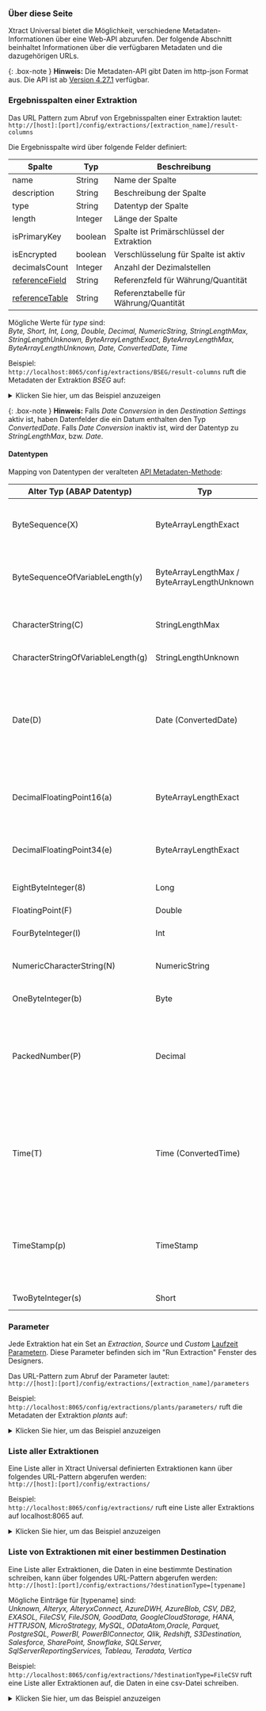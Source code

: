 ### Über diese Seite
Xtract Universal bietet die Möglichkeit, verschiedene Metadaten-Informationen über eine Web-API abzurufen.
Der folgende Abschnitt beinhaltet Informationen über die verfügbaren Metadaten und die dazugehörigen URLs.

{: .box-note }
**Hinweis:** Die Metadaten-API gibt Daten im http-json Format aus. Die API ist ab [Version 4.27.1](https://kb.theobald-software.com/version-history/xtract-universal-version-history) verfügbar.

### Ergebnisspalten einer Extraktion

Das URL Pattern zum Abruf von Ergebnisspalten einer Extraktion lautet: <br> 
``` http://[host]:[port]/config/extractions/[extraction_name]/result-columns ```

Die Ergebnisspalte wird über folgende Felder definiert:

| Spalte       | Typ    | Beschreibung                         |
|--------------|---------|-------------------------------------|
| name         | String  | Name der Spalte                        |
| description  | String  | Beschreibung der Spalte                  |
| type         | String  | Datentyp der Spalte                     |
| length       | Integer | Länge der Spalte                       |
| isPrimaryKey | boolean | Spalte ist Primärschlüssel der Extraktion |
| isEncrypted  | boolean | Verschlüsselung für Spalte ist aktiv     |
| decimalsCount  | Integer | Anzahl der Dezimalstellen |
| [referenceField](https://help.sap.com/viewer/6f3c662f6c4b1014b3c1f279a90f707f/7.01.18/de-DE/cf21ea5d446011d189700000e8322d00.html) | String  | Referenzfeld für Währung/Quantität|
| [referenceTable](https://help.sap.com/viewer/6f3c662f6c4b1014b3c1f279a90f707f/7.01.18/de-DE/cf21ea5d446011d189700000e8322d00.html) | String  | Referenztabelle für Währung/Quantität|

Mögliche Werte für *type* sind: <br>
*Byte, Short, Int, Long, Double, Decimal, NumericString, StringLengthMax, StringLengthUnknown, ByteArrayLengthExact, ByteArrayLengthMax, ByteArrayLengthUnknown, Date, ConvertedDate, Time*

Beispiel: <br>
```http://localhost:8065/config/extractions/BSEG/result-columns``` ruft die Metadaten der Extraktion *BSEG* auf:

<details>
<summary>Klicken Sie hier, um das Beispiel anzuzeigen</summary>
{% highlight json %}
{
    "columns": 
    [
        {
            "name": "BELNR",
            "description": "Accounting Document Number",
            "type": "StringLengthMax",
            "length": 10,
            "isPrimaryKey": true,
            "isEncrypted": false
        },
        {
            "name": "GJAHR",
            "description": "Fiscal Year",
            "type": "NumericString",
            "length": 4,
            "isPrimaryKey": true,
            "isEncrypted": false
        },
        {
            "name": "AUGDT",
            "description": "Clearing Date",
            "type": "ConvertedDate",
            "isPrimaryKey": false,
            "isEncrypted": false
        },
        {
            "name": "DMBTR",
            "description": "Amount in Local Currency",
            "type": "Decimal",
            "length": 13,
            "decimalsCount": 2,
            "isPrimaryKey": false,
            "isEncrypted": false,
            "referenceField": "WAERS",
            "referenceTable": "T001"
        }
    ]
}
{% endhighlight %}
</details>

{: .box-note }
**Hinweis:** Falls *Date Conversion* in den *Destination Settings* aktiv ist, haben Datenfelder die ein Datum enthalten den Typ *ConvertedDate*. 
Falls *Date Conversion* inaktiv ist, wird der Datentyp zu *StringLengthMax*, bzw. *Date*.

#### Datentypen

Mapping von Datentypen der veralteten [API Metadaten-Methode](./metadata-zugriff-ueber-http-json#ergebnisspalten-einer-extraktion):

| Alter Typ (ABAP Datentyp)             | Typ              |  Details  |
|--------------------------------------|---------------------|-----------|
|ByteSequence(X)                     |  ByteArrayLengthExact          | Array aus vorzeichenlosen 8-Bit-Ganzzahlen. <br>Die maximale Anzahl der Elemente pro Array ist als Länge der Spalte verfügbar. |
|ByteSequenceOfVariableLength(y)      |  ByteArrayLengthMax / ByteArrayLengthUnknown           | Array aus vorzeichenlosen 8-Bit-Ganzzahlen. <br>Die maximale Anzahl der Elemente pro Array ist als Länge der Spalte verfügbar.|
|CharacterString(C)                 |  StringLengthMax               | Sequenz aus null oder mehreren Unicode Zeichen. <br>Die maximale Länge ist als Länge der Spalte verfügbar.|
|CharacterStringOfVariableLength(g)  |  StringLengthUnknown           | Sequenz aus null oder mehreren Unicode Zeichen. |
|Date(D)                             |  Date (ConvertedDate) <br> |  Wenn *Date Conversion* in den Destinationseinstellungen aktiv ist, ist der angezeigt Typ *ConvertedDate*. <br>*Date*: 0-8 Unicode Zeichen, die i.d.R. ein Datum im Format "yyyyMMdd" repräsentieren. <br> *ConvertedDate*: spezifisches Datum-Format der Destination.|
|DecimalFloatingPoint16(a)           |  ByteArrayLengthExact          | Array aus vorzeichenlosen 8-Bit-Ganzzahlen. <br>Die exakte Anzahl der Elemente pro Array ist als Länge der Spalte verfügbar. |
|DecimalFloatingPoint34(e)           |  ByteArrayLengthExact          | Array aus vorzeichenlosen 8-Bit-Ganzzahlen. <br>Die exakte Anzahl der Elemente pro Array ist als Länge der Spalte verfügbar. |
|EightByteInteger(8)                 |  Long                          | Vorzeichenbehaftete 64-bit Ganzzahl. |
|FloatingPoint(F)                    |  Double                        | 8 Bytes - IEEE-754 doppelt genaue Gleitkommazahl. |
|FourByteInteger(I)                  |  Int                           | Vorzeichenbehaftete 32-bit Ganzzahl. |
|NumericCharacterString(N)           |  NumericString                 | Sequenz aus numerischen Zeichen (0-9). <br>Die exakte Länge ist als Länge der Spalte verfügbar. |
|OneByteInteger(b)                   |  Byte                          | Vorzeichenlose 8-bit Ganzzahl. |
|PackedNumber(P)                     |  Decimal                       | Festkommazahl. <br>Die komplette Anzahl der Stellen (Ganzzahl + Dezimal Teil) ist Länge der Spalte verfügbar. <br> Die Anzahl der Dezimalstellen ist via *ResultColumn.DecimalsCount* verfügbar. |
|Time(T)                             |  Time (ConvertedTime) <br> |  Wenn *Date Conversion* in den Destinationseinstellungen aktiv ist, ist der angezeigt Typ *ConvertedTime*. *Time*: 6 numerische Zeichen (0-9), die die Uhrzeit im Format "HHmmss" repräsentieren. <br> *ConvertedTime*: spezifisches Uhrzeit-Format der Destination.|
|TimeStamp(p)                        |  TimeStamp                     | Spezifisches Zeitstempel-Format der Destination. <br>Verwendet den Julianischen Kalender vor 04.10.1582 und den Gregorianischen Kalender danach. Das Datumsintervall 05.10.1582 - 14.10.1582 ist ungültig. |
|TwoByteInteger(s)                   |  Short                         | Vorzeichenbehaftete 16-bit Ganzzahl. |


### Parameter
Jede Extraktion hat ein Set an *Extraction*, *Source* und *Custom* [Laufzeit Parametern](../extraktionen-ausfuehren-und-einplanen/extraktionsparameter).
Diese Parameter befinden sich im "Run Extraction" Fenster des Designers. 

Das URL-Pattern zum Abruf der Parameter lautet: <br> 
```http://[host]:[port]/config/extractions/[extraction_name]/parameters```

Beispiel: <br>
```http://localhost:8065/config/extractions/plants/parameters/``` ruft die Metadaten der Extraktion *plants* auf:

<details>
<summary>Klicken Sie hier, um das Beispiel anzuzeigen</summary>
{% highlight json %}
{
    "extraction": 
    [
        {
            "name": "clearBuffer",
            "description": "Clear/keep the result buffer",
            "type": "Flag",
            "default": "False"
        },
        {
            "name": "preview",
            "description": "Enable/disable preview mode",
            "type": "Flag",
            "default": "False"
        },
        {
            "name": "source",
            "description": "Sets the name of the source",
            "type": "Text",
            "default": "erp"
        },
        {
            "name": "destination",
            "description": "Sets the name of the destination",
            "type": "Text",
            "default": "http-csv"
        },
        {
            "name": "rows",
            "description": "Maximum number of rows",
            "type": "Number",
            "default": "0"
        },
        {
            "name": "where",
            "description": "Where Clause",
            "type": "Text",
            "default": "WERKS= @v_werks"
        },
        {
            "name": "packageSize",
            "description": "Package Size",
            "type": "Number",
            "default": "50000"
        }
    ],
    "custom": 
    [
        {
            "name": "v_werks",
            "description": "",
            "type": "Text",
            "default": ""
        }
    ],
    "source": 
    [
        {
            "name": "lang",
            "description": "Logon Language",
            "type": "Text",
            "default": "EN"
        },
        {
            "name": "logonTicket",
            "description": "SAP Logon Ticket",
            "type": "Text",
            "default": ""
        }
    ]
}
{% endhighlight %}
</details>

### Liste aller Extraktionen

Eine Liste aller in Xtract Universal definierten Extraktionen kann über folgendes URL-Pattern abgerufen werden:<br>
```http://[host]:[port]/config/extractions/```

Beispiel: <br>
```http://localhost:8065/config/extractions/``` ruft eine Liste aller Extraktions auf localhost:8065 auf.

<details>
<summary>Klicken Sie hier, um das Beispiel anzuzeigen</summary>
{% highlight json %}
{
    "extractions": 
    [
        {
            "name": "0COSTCENTER_0101_HIER",
            "type": "DeltaQ",
            "source": "ec5",
            "destination": "parquet",
            "latestRun": {
                "started": "20210219T132323.542Z",
                "duration": "PT00H00M07.101S",
                "rowsCount": 0,
                "state": "FinishedErrors"
            },
            "lastChange": {
                "machine": "[::ffff:169.254.223.102%10]:58691",
                "user": "THEOBALD\\white",
                "timestamp": "20210219T132508.602Z"
            },
            "created": {
                "machine": "[::ffff:127.0.0.1]:53835",
                "user": "THEOBALD\\walter",
                "timestamp": "20210212T105033.605Z"
            }
        },
        {
            "name": "0FI_GL_4_ODP",
            "type": "ODP",
            "source": "ec5",
            "destination": "sqlserver",
            "latestRun": {
                "started": "20210311T095741.184Z",
                "duration": "PT00H07M03.024S",
                "rowsCount": 1309110,
                "state": "FinishedNoErrors"
            },
            "lastChange": {
                "machine": "[::ffff:169.254.223.102%10]:50070",
                "user": "THEOBALD\\mario",
                "timestamp": "20210311T095739.174Z"
            },
            "created": {
                "machine": "[::ffff:169.254.223.102%10]:50070",
                "user": "THEOBALD\\brothers",
                "timestamp": "20210311T093800.095Z"
            }
        },
               {
            "name": "0MATERIAL_ATTR",
            "type": "DeltaQ",
            "source": "ec5",
            "destination": "http-csv",
            "latestRun": {
                "started": "20210219T145568.237Z",
                "duration": "PT00H00M24.433S",
                "rowsCount": 18011,
                "state": "FinishedNoErrors"
            },
            "lastChange": {
                "machine": "[::ffff:169.254.223.102%10]:58691",
                "user": "THEOBALD\\giana",
                "timestamp": "20210219T145555.517Z"
            },
            "created": {
                "machine": "[::ffff:169.254.223.102%9]:60483",
				"user": "THEOBALD\\sisters",
                "timestamp": "20200708T091200.544Z"
            }
        }
    ]
}
{% endhighlight %}
</details>


### Liste von Extraktionen mit einer bestimmen Destination

Eine Liste aller Extraktionen, die Daten in eine bestimmte Destination schreiben, kann über folgendes URL-Pattern abgerufen werden:<br>
```http://[host]:[port]/config/extractions/?destinationType=[typename]```

Mögliche Einträge für [typename] sind:<br>
*Unknown, Alteryx, AlteryxConnect, AzureDWH, AzureBlob, CSV, DB2, EXASOL, FileCSV, FileJSON, GoodData, GoogleCloudStorage, HANA, HTTPJSON, MicroStrategy, MySQL, ODataAtom,Oracle, Parquet, PostgreSQL, PowerBI, PowerBIConnector, Qlik, Redshift, S3Destination, Salesforce, SharePoint, Snowflake, SQLServer, SqlServerReportingServices, Tableau, Teradata, Vertica*

Beispiel: <br>
```http://localhost:8065/config/extractions/?destinationType=FileCSV``` ruft eine Liste aller Extraktionen auf, die Daten in eine csv-Datei schreiben.

<details>
<summary>Klicken Sie hier, um das Beispiel anzuzeigen</summary>
{% highlight json %}
{
    "extractions": 
    [
        {
            "name": "2LIS_02_ITM",
            "type": "ODP",
            "source": "MySAPerp",
            "destination": "flatfile",
            "latestRun": {
                "duration": "PT00H00M27.085S",
                "rowsCount": 109589,
                "state": "FinishedNoErrors"
            },
            "lastChange": {
                "machine": "[::ffff:169.254.223.102%10]:50070",
                "user": "THEOBALD\\walter",
                "timestamp": "20210311T095624.786Z"
            },
            "created": {
                "machine": "[::ffff:127.0.0.1]:57734",
                "timestamp": "20210202T151301.038Z"
            }
        },
        {
            "name": "DEMO_Table",
            "type": "Table",
            "source": "MySAPBW",
            "destination": "flatfile",
            "latestRun": {
                "started": "20210317T10552.653Z",
                "duration": "PT00H00M01.049S",
                "rowsCount": 1000,
                "state": "FinishedNoErrors"
            },
            "lastChange": {
                "machine": "[::ffff:127.0.0.1]:57862",
                "timestamp": "20210317T105222.993Z"
            },
            "created": {
                "machine": "[::ffff:127.0.0.1]:57862",
                "timestamp": "20210317T105032.768Z"
            }
        }
    ]
}
{% endhighlight %}
</details>